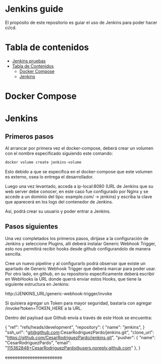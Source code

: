 # Jenkins guide
El propósito de este repositorio es guiar el uso de Jenkins para poder hacer ci/cd.

# Tabla de contenidos
- [Jenkins pruebas](#jenkins-pruebas)
- [Tabla de Contenidos](#tabla-de-contenidos)
    - [Docker Compose](#docker-compose)
    - [Jenkins](#jenkins)

# Docker Compose

# Jenkins
## Primeros pasos
Al arrancar por primera vez el docker-compose, deberá crear un volumen con el nombre especificado siguiendo este comando:

```bash
docker volume create jenkins-volume
```

Esto debido a que se especifica en el docker-compose que este volumen es externo, osea lo entrega el desarrollador.

Luego una vez levantado, acceda a ip-local:8080 (URL de Jenkins que su web server debe conocer, en este caso fue configurado por Nginx y se accede a un dominio del tipo: example.com/ -> jenkins) y escriba la clave que aparecerá en los logs del contenedor de Jenkins.

Así, podrá crear su usuario y poder entrar a Jenkins.

## Pasos siguientes
Una vez completados los primeros pasos, dirijase a la configuración de Jenkins y seleccione Plugins, allí deberá instalar Generic Webhook Trigger, esto nos permitirá recibir hooks desde github configurandolo de manera sencilla.

Cree un nuevo pipeline y al configurarlo podrá observar que existe un apartado de Generic Webhook Trigger que deberá marcar para poder usar. Por otro lado, en github, en su repositorio especificamente deberá escribir en WebHooks la URL donde querrá enviar estos Hooks, que tiene la siguiente estructura en Jenkins: 

 http://JENKINS_URL/generic-webhook-trigger/invoke

 Si quisiera agregar un Token para mayor seguridad, bastaría con agregar /invoke?token=TOKEN_HERE a la URL.

 Dentro del payload que Github envía a través de este Hook se encuentra:

 {
  "ref": "refs/heads/development",
  "repository": {
    "name": "jenkins",
  }
  "ssh_url": "git@github.com:CesarRodriguezPardo/jenkins.git",
  "clone_url": "https://github.com/CesarRodriguezPardo/jenkins.git",
  "pusher": {
    "name": "CesarRodriguezPardo",
    "email": "115362848+CesarRodriguezPardo@users.noreply.github.com"
  },
}

eeeeeeeeeeeeeeeeeeeeeee